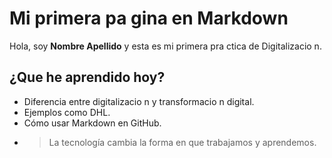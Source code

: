 # Mi primera pa gina en Markdown
Hola, soy **Nombre Apellido** y esta es mi primera pra ctica de Digitalizacio n.
## ¿Que he aprendido hoy?
- Diferencia entre digitalizacio n y transformacio n digital.
- Ejemplos como DHL.
- Cómo usar Markdown en GitHub.
- > La tecnología cambia la forma en que trabajamos y aprendemos.
